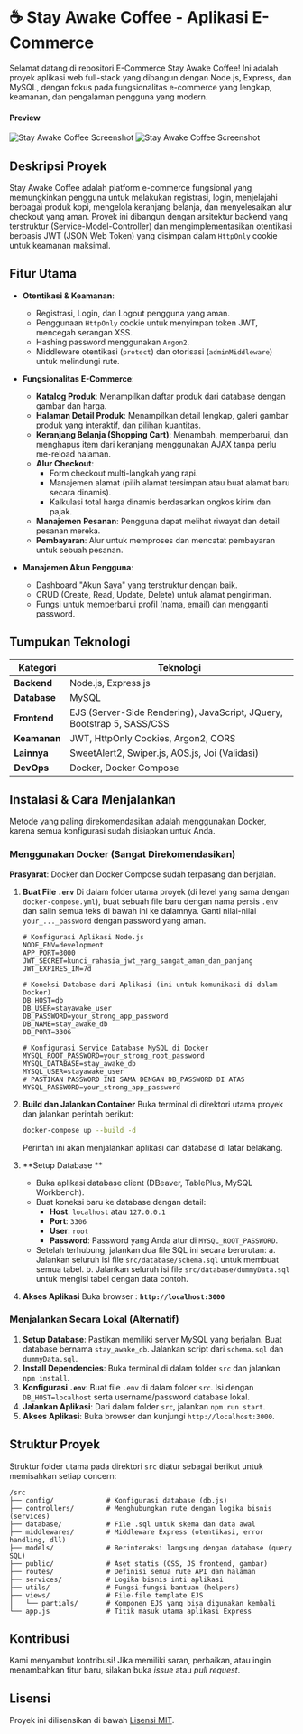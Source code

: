 # ☕ Stay Awake Coffee - Aplikasi E-Commerce

Selamat datang di repositori E-Commerce Stay Awake Coffee! Ini adalah proyek aplikasi web full-stack yang dibangun dengan Node.js, Express, dan MySQL, dengan fokus pada fungsionalitas e-commerce yang lengkap, keamanan, dan pengalaman pengguna yang modern.

#### Preview  
![Stay Awake Coffee Screenshot](src\public\assets\img\preview\homepage.jpeg)
![Stay Awake Coffee Screenshot](src\public\assets\img\preview\homepage_product.jpeg)

## Deskripsi Proyek

Stay Awake Coffee adalah platform e-commerce fungsional yang memungkinkan pengguna untuk melakukan registrasi, login, menjelajahi berbagai produk kopi, mengelola keranjang belanja, dan menyelesaikan alur checkout yang aman. Proyek ini dibangun dengan arsitektur backend yang terstruktur (Service-Model-Controller) dan mengimplementasikan otentikasi berbasis JWT (JSON Web Token) yang disimpan dalam `HttpOnly` cookie untuk keamanan maksimal.

## Fitur Utama

-   **Otentikasi & Keamanan**:
    -   Registrasi, Login, dan Logout pengguna yang aman.
    -   Penggunaan `HttpOnly` cookie untuk menyimpan token JWT, mencegah serangan XSS.
    -   Hashing password menggunakan `Argon2`.
    -   Middleware otentikasi (`protect`) dan otorisasi (`adminMiddleware`) untuk melindungi rute.

-   **Fungsionalitas E-Commerce**:
    -   **Katalog Produk**: Menampilkan daftar produk dari database dengan gambar dan harga.
    -   **Halaman Detail Produk**: Menampilkan detail lengkap, galeri gambar produk yang interaktif, dan pilihan kuantitas.
    -   **Keranjang Belanja (Shopping Cart)**: Menambah, memperbarui, dan menghapus item dari keranjang menggunakan AJAX tanpa perlu me-reload halaman.
    -   **Alur Checkout**:
        -   Form checkout multi-langkah yang rapi.
        -   Manajemen alamat (pilih alamat tersimpan atau buat alamat baru secara dinamis).
        -   Kalkulasi total harga dinamis berdasarkan ongkos kirim dan pajak.
    -   **Manajemen Pesanan**: Pengguna dapat melihat riwayat dan detail pesanan mereka.
    -   **Pembayaran**: Alur untuk memproses dan mencatat pembayaran untuk sebuah pesanan.

-   **Manajemen Akun Pengguna**:
    -   Dashboard "Akun Saya" yang terstruktur dengan baik.
    -   CRUD (Create, Read, Update, Delete) untuk alamat pengiriman.
    -   Fungsi untuk memperbarui profil (nama, email) dan mengganti password.

## Tumpukan Teknologi

| Kategori      | Teknologi                                                              |
| ------------- | ---------------------------------------------------------------------- |
| **Backend** | Node.js, Express.js                                                      |
| **Database** | MySQL                                                                   |
| **Frontend** | EJS (Server-Side Rendering), JavaScript, JQuery, Bootstrap 5, SASS/CSS  |
| **Keamanan** | JWT, HttpOnly Cookies, Argon2, CORS                                     |
| **Lainnya** | SweetAlert2, Swiper.js, AOS.js, Joi (Validasi)                           |
| **DevOps** | Docker, Docker Compose                                                    |

## Instalasi & Cara Menjalankan

Metode yang paling direkomendasikan adalah menggunakan Docker, karena semua konfigurasi sudah disiapkan untuk Anda.

### Menggunakan Docker (Sangat Direkomendasikan)

**Prasyarat**: Docker dan Docker Compose sudah terpasang dan berjalan.

1.  **Buat File `.env`**
    Di dalam folder utama proyek (di level yang sama dengan `docker-compose.yml`), buat sebuah file baru dengan nama persis `.env` dan salin semua teks di bawah ini ke dalamnya. Ganti nilai-nilai `your_..._password` dengan password yang aman.

    ```env
    # Konfigurasi Aplikasi Node.js
    NODE_ENV=development
    APP_PORT=3000
    JWT_SECRET=kunci_rahasia_jwt_yang_sangat_aman_dan_panjang
    JWT_EXPIRES_IN=7d

    # Koneksi Database dari Aplikasi (ini untuk komunikasi di dalam Docker)
    DB_HOST=db
    DB_USER=stayawake_user
    DB_PASSWORD=your_strong_app_password
    DB_NAME=stay_awake_db
    DB_PORT=3306

    # Konfigurasi Service Database MySQL di Docker
    MYSQL_ROOT_PASSWORD=your_strong_root_password
    MYSQL_DATABASE=stay_awake_db
    MYSQL_USER=stayawake_user
    # PASTIKAN PASSWORD INI SAMA DENGAN DB_PASSWORD DI ATAS
    MYSQL_PASSWORD=your_strong_app_password
    ```

2.  **Build dan Jalankan Container**
    Buka terminal di direktori utama proyek dan jalankan perintah berikut:
    ```bash
    docker-compose up --build -d
    ```
    Perintah ini akan menjalankan aplikasi dan database di latar belakang.

3.  **Setup Database **
    - Buka aplikasi database client (DBeaver, TablePlus, MySQL Workbench).
    - Buat koneksi baru ke database dengan detail:
        - **Host**: `localhost` atau `127.0.0.1`
        - **Port**: `3306`
        - **User**: `root`
        - **Password**: Password yang Anda atur di `MYSQL_ROOT_PASSWORD`.
    - Setelah terhubung, jalankan dua file SQL ini secara berurutan:
        a. Jalankan seluruh isi file `src/database/schema.sql` untuk membuat semua tabel.
        b. Jalankan seluruh isi file `src/database/dummyData.sql` untuk mengisi tabel dengan data contoh.

4.  **Akses Aplikasi**
    Buka browser : **`http://localhost:3000`**

### Menjalankan Secara Lokal (Alternatif)

1.  **Setup Database**: Pastikan memiliki server MySQL yang berjalan. Buat database bernama `stay_awake_db`. Jalankan script dari `schema.sql` dan `dummyData.sql`.
2.  **Install Dependencies**: Buka terminal di dalam folder `src` dan jalankan `npm install`.
3.  **Konfigurasi `.env`**: Buat file `.env` di dalam folder `src`. Isi dengan `DB_HOST=localhost` serta username/password database lokal.
4.  **Jalankan Aplikasi**: Dari dalam folder `src`, jalankan `npm run start`.
5.  **Akses Aplikasi**: Buka browser dan kunjungi `http://localhost:3000`.

## Struktur Proyek

Struktur folder utama pada direktori `src` diatur sebagai berikut untuk memisahkan setiap concern:
```
/src
├── config/             # Konfigurasi database (db.js)
├── controllers/        # Menghubungkan rute dengan logika bisnis (services)
├── database/           # File .sql untuk skema dan data awal
├── middlewares/        # Middleware Express (otentikasi, error handling, dll)
├── models/             # Berinteraksi langsung dengan database (query SQL)
├── public/             # Aset statis (CSS, JS frontend, gambar)
├── routes/             # Definisi semua rute API dan halaman
├── services/           # Logika bisnis inti aplikasi
├── utils/              # Fungsi-fungsi bantuan (helpers)
├── views/              # File-file template EJS
│   └── partials/       # Komponen EJS yang bisa digunakan kembali
└── app.js              # Titik masuk utama aplikasi Express
```

## Kontribusi

Kami menyambut kontribusi! Jika memiliki saran, perbaikan, atau ingin menambahkan fitur baru, silakan buka *issue* atau *pull request*.

## Lisensi

Proyek ini dilisensikan di bawah [Lisensi MIT](https://opensource.org/licenses/MIT).
